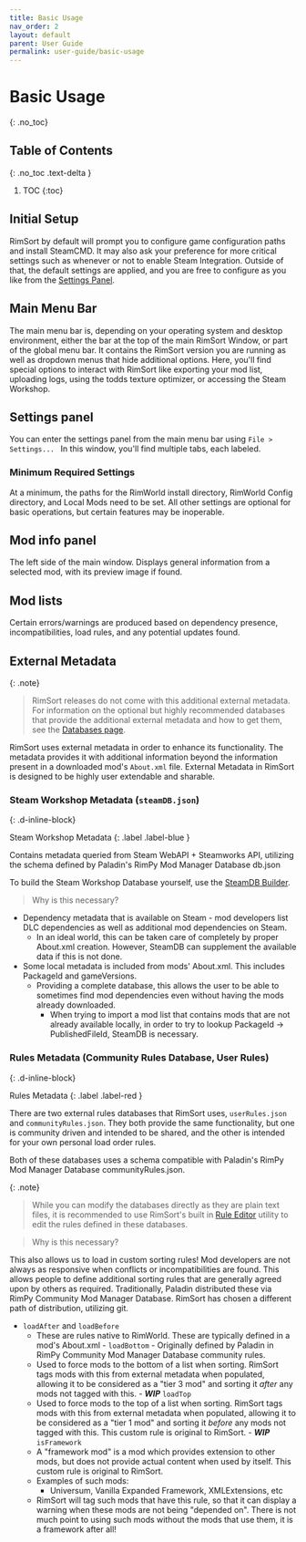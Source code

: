 ```yaml
---
title: Basic Usage
nav_order: 2
layout: default
parent: User Guide
permalink: user-guide/basic-usage
---
```

# Basic Usage
{: .no_toc}

## Table of Contents
{: .no_toc .text-delta }

1. TOC
{:toc}

## Initial Setup

RimSort by default will prompt you to configure game configuration paths and install SteamCMD. It may also ask your preference for more critical settings such as whenever or not to enable Steam Integration. Outside of that, the default settings are applied, and you are free to configure as you like from the [Settings Panel](/user-guide/basic-usage/#settings-panel).

## Main Menu Bar

The main menu bar is, depending on your operating system and desktop environment, either the bar at the top of the main RimSort Window, or part of the global menu bar. It contains the RimSort version you are running as well as dropdown menus that hide additional options. Here, you'll find special options to interact with RimSort like exporting your mod list, uploading logs, using the todds texture optimizer, or accessing the Steam Workshop.

## Settings panel

You can enter the settings panel from the main menu bar using `File > Settings... ` In this window, you'll find multiple tabs, each labeled. 

### Minimum Required Settings

At a minimum, the paths for the RimWorld install directory, RimWorld Config directory, and Local Mods need to be set. All other settings are optional for basic operations, but certain features may be inoperable.

## Mod info panel

The left side of the main window. Displays general information from a selected mod, with its preview image if found.

## Mod lists

Certain errors/warnings are produced based on dependency presence, incompatibilities, load rules, and any potential updates found.

## External Metadata

{: .note}
> RimSort releases do not come with this additional external metadata. For information on the optional but highly recommended databases that provide the additional external metadata and how to get them, see the [Databases page](/user-guide/databases).

RimSort uses external metadata in order to enhance its functionality. The metadata provides it with additional information beyond the information present in a downloaded mod's `About.xml` file. External Metadata in RimSort is designed to be highly user extendable and sharable.

### Steam Workshop Metadata (`steamDB.json`)
{: .d-inline-block}

Steam Workshop Metadata
{: .label .label-blue }

  Contains metadata queried from Steam WebAPI + Steamworks API, utilizing the schema defined by Paladin's RimPy Mod Manager Database db.json

  To build the Steam Workshop Database yourself, use the [SteamDB Builder](/user-guide/db-builder).
  > Why is this necessary?
  
  - Dependency metadata that is available on Steam - mod developers list DLC dependencies as well as additional mod dependencies on Steam.
    - In an ideal world, this can be taken care of completely by proper About.xml creation. However, SteamDB can supplement the available data if this is not done.
  - Some local metadata is included from mods' About.xml. This includes PackageId and gameVersions.
    - Providing a complete database, this allows the user to be able to sometimes find mod dependencies even without having the mods already downloaded.
      - When trying to import a mod list that contains mods that are not already available locally, in order to try to lookup PackageId -> PublishedFileId, SteamDB is necessary.

### Rules Metadata (Community Rules Database, User Rules)
{: .d-inline-block}

Rules Metadata
{: .label .label-red }

  There are two external rules databases that RimSort uses, `userRules.json` and `communityRules.json`. They both provide the same functionality, but one is community driven and intended to be shared, and the other is intended for your own personal load order rules. 
  
  Both of these databases uses a schema compatible with Paladin's RimPy Mod Manager Database communityRules.json.

  {: .note}
  > While you can modify the databases directly as they are plain text files, it is recommended to use RimSort's built in [Rule Editor](/user-guide/rule-editor) utility to edit the rules defined in these databases.

  > Why is this necessary?
  
  This also allows us to load in custom sorting rules! Mod developers are not always as responsive when conflicts or incompatibilities are found. This allows people to define additional sorting rules that are generally agreed upon by others as required. Traditionally, Paladin distributed these via RimPy Community Mod Manager Database. RimSort has chosen a different path of distribution, utilizing git.
   
   - `loadAfter` and `loadBefore`
      - These are rules native to RimWorld. These are typically defined in a mod's About.xml
    - `loadBottom` - Originally defined by Paladin in RimPy Community Mod Manager Database community rules.
      - Used to force mods to the bottom of a list when sorting. RimSort tags mods with this from external metadata when populated, allowing it to be considered as a "tier 3 mod" and sorting it _after_ any mods not tagged with this.
    - _**WIP**_ `loadTop`
      - Used to force mods to the top of a list when sorting. RimSort tags mods with this from external metadata when populated, allowing it to be considered as a "tier 1 mod" and sorting it _before_ any mods not tagged with this. This custom rule is original to RimSort.
    - _**WIP**_ `isFramework`
      - A "framework mod" is a mod which provides extension to other mods, but does not provide actual content when used by itself. This custom rule is original to RimSort.
      - Examples of such mods:
        - Universum, Vanilla Expanded Framework, XMLExtensions, etc
      - RimSort will tag such mods that have this rule, so that it can display a warning when these mods are not being "depended on". There is not much point to using such mods without the mods that use them, it is a framework after all!